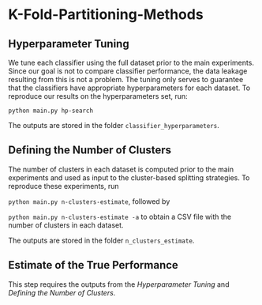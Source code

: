 # K-Fold-Partitioning-Methods

## Hyperparameter Tuning
We tune each classifier using the full dataset prior to the main experiments.
Since our goal is not to compare classifier performance, the data leakage resulting from this is not a problem.
The tuning only serves to guarantee that the classifiers have appropriate hyperparameters for each dataset.
To reproduce our results on the hyperparameters set, run: 

`python main.py hp-search`

The outputs are stored in the folder `classifier_hyperparameters`.

## Defining the Number of Clusters
The number of clusters in each dataset is computed prior to the main experiments and used as input to the cluster-based splitting strategies.
To reproduce these experiments, run

`python main.py n-clusters-estimate`, followed by

`python main.py n-clusters-estimate -a` to obtain a CSV file with the number of clusters in each dataset. 

The outputs are stored in the folder `n_clusters_estimate`.

## Estimate of the True Performance
This step requires the outputs from the *Hyperparameter Tuning* and *Defining the Number of Clusters*.

